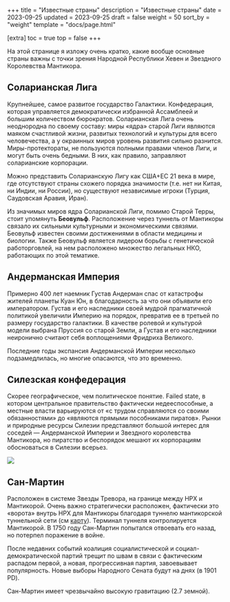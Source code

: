 +++
title = "Известные страны"
description = "Известные страны"
date = 2023-09-25
updated = 2023-09-25
draft = false
weight = 50
sort_by = "weight"
template = "docs/page.html"

[extra]
toc = true
top = false
+++

На этой странице я изложу очень кратко, какие вообще основные страны важны с точки зрения Народной Республики Хевен и Звездного Королевства Мантикора.

## Соларианская Лига

Крупнейшее, самое развитое государство Галактики. Конфедерация, которая управляется демократически избранной Ассамблеей и большим количеством бюрократов. Соларианская Лига очень неоднородна по своему составу: миры «ядра» старой Лиги являются маяком счастливой жизни, развитых технологий и культуры для всего человечества, а у окраинных миров уровень развития сильно разнится. Миры-протектораты,  не пользуются полными правами членов Лиги, и могут быть очень бедными. В них, как правило, заправляют соларианские корпорации. 

Можно представить Соларианскую Лигу как США+ЕС 21 века в мире, где отсутствуют страны схожего порядка значимости (т.е. нет ни Китая, ни Индии, ни России), но существуют независимые игроки (Турция, Саудовская Аравия, Иран).

Из значимых миров ядра Соларианской Лиги, помимо Старой Терры, стоит упомянуть **Беовульф**. Расположение через туннель от Мантикоры связало их  сильными культурными и экономическими связями. Беовульф известен своими достижениями в области медицины и биологии. Также Беовульф является лидером борьбы с генетической работорговлей, на нем расположено множество легальных НКО, работающих по этой тематике.

## Андерманская Империя

Примерно 400 лет наемник Густав Андерман спас от катастрофы жителей планеты Куан Юн, в благодарность за что они объявили его императором. Густав и его наследники своей мудрой прагматичной политикой увеличили Империю на порядок, превратив ее в третьей по размеру государство галактики. В качестве ролевой и культурой модели выбрана Пруссия со старой Земли, а Густав и его наследники неиронично считают себя воплощениями Фридриха Великого. 

Последние годы экспансия Андерманской Империи несколько подзамедлилась, но многие опасаются, что это временно.

## Силезская конфедерация

Скорее географическое, чем политическое понятие. Failed state, в котором центральное правительство фактически недееспособные, а местные власти варьируются от «с трудом справляются со своими обязанностями» до «являются прямыми пособниками пиратов». Рынки и природные ресурсы Силезии представляют большой интерес для соседей — Андерманской Империи и Звездного королевства Мантикора, но пиратство и беспорядок мешают их корпорациям обосноваться в Силезии всерьез.

<a href="../Silesian_Confederate_Map.jpg"><img src="../Silesian_Confederate_Map.jpg" style="max-width:90%"></a>

## Сан-Мартин

Расположен в системе Звезды Тревора, на границе между НРХ и Мантикорой. Очень важно стратегически расположен, фактически это «ворота» внутрь НРХ для Мантикоры благодаря туннелю мантикорской туннельной сети (см [карту](/map.html)). Терминал туннеля контролируется Мантикорой. В 1750 году Сан-Мартин попытался отвоевать его назад, но потерпел поражение в войне. 

После недавних событий коалиция социалистической и социал-демократической партий трещит по швам в связи с фактическим распадом первой, а новая, прогрессивная партия, завоевывает популярность. Новые выборы Народного Сената будут на днях (в 1901 PD).

Сан-Мартин имеет чрезвычайно высокую гравитацию (2.7 земной).